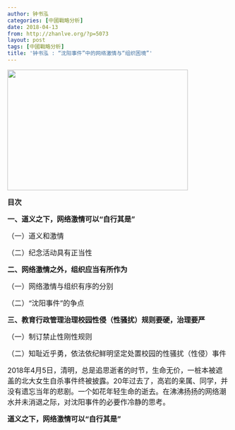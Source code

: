 ```yaml
---
author: 钟书泓
categories: [中國戰略分析]
date: 2018-04-13
from: http://zhanlve.org/?p=5073
layout: post
tags: [中國戰略分析]
title: '钟书泓 : “沈阳事件”中的网络激情与“组织困境”'
---
```


<div id="entry">
<div class="at-above-post addthis_tool" data-url="http://zhanlve.org/?p=5073">
</div>
<p>
</p>
<p>
<img class="aligncenter wp-image-5074" height="273" sizes="(max-width: 409px) 100vw, 409px" src="http://zhanlve.org/wp-content/uploads/2018/04/4711000310e4af80c7db-300x200.jpg" srcset="http://zhanlve.org/wp-content/uploads/2018/04/4711000310e4af80c7db-300x200.jpg 300w, http://zhanlve.org/wp-content/uploads/2018/04/4711000310e4af80c7db.jpg 640w" width="409"/>
</p>
<p>
</p>
<p>
<span style="font-size: 12pt;">
<strong>
    目次
   </strong>
</span>
</p>
<p>
<span style="font-size: 12pt;">
<strong>
    一、道义之下，网络激情可以“自行其是”
   </strong>
</span>
</p>
<p>
<span style="font-size: 12pt;">
   （一）道义和激情
  </span>
</p>
<p>
<span style="font-size: 12pt;">
   （二）纪念活动具有正当性
  </span>
</p>
<p>
<span style="font-size: 12pt;">
<strong>
    二、网络激情之外，组织应当有所作为
   </strong>
</span>
</p>
<p>
<span style="font-size: 12pt;">
   （一）网络激情与组织有序的分别
  </span>
</p>
<p>
<span style="font-size: 12pt;">
   （二）“沈阳事件”的争点
  </span>
</p>
<p>
<span style="font-size: 12pt;">
<strong>
    三、教育行政管理治理校园性侵（性骚扰）规则要硬，治理要严
   </strong>
</span>
</p>
<p>
<span style="font-size: 12pt;">
   （一）制订禁止性刚性规则
  </span>
</p>
<p>
<span style="font-size: 12pt;">
   （二）知耻近乎勇，依法依纪鲜明坚定处置校园的性骚扰（性侵）事件
  </span>
</p>
<p>
</p>
<p>
<span style="font-size: 12pt;">
   2018年4月5日，清明，总是追思逝者的时节，生命无价，一桩本被遮盖的北大女生自杀事件终被披露。20年过去了，高岩的亲属、同学，并没有遗忘当年的悲剧。一个如花年轻生命的逝去。在沸沸扬扬的网络潮水并未消退之际，对沈阳事件的必要作冷静的思考。
  </span>
</p>
<section class="">
<section class="">
<section class="">
<section class="">
<span style="font-size: 12pt;">
<strong>
</strong>
</span>
<span style="font-size: 12pt;">
<strong>
</strong>
</span>
</section>
<section class="">
<span style="font-size: 12pt;">
<strong>
       道义之下，网络激情可以“自行其是”
      </strong>
</span>
</section>
</section>
</section>
</section>
</div>
